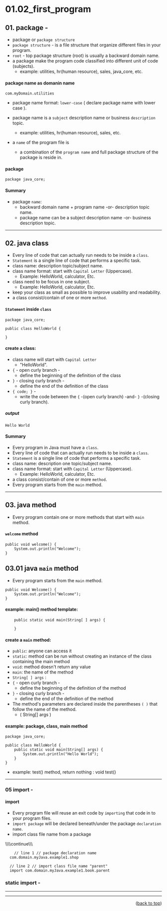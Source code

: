 <a name="topage"></a>

# 01.02_first_program

## 01. package -

*  package or `package structure`
* `package structure` - is a file structure that organize different files in your program.
* `root` - top package structure (root) is usually a backward domain name.
* a package make the program code classified into different unit of code (subjects).
   * example: utilities, hr(human resource), sales, java_core, etc.

#### package name as domanin name

```
com.myDomain.utilities
```

* package name format: `lower-case`
  ( declare package name with lower case ).

* package name is a `subject` description name or business `description` topic.
   * example: utilities, hr(human resource), sales, etc.

* a `name` of the program file is
   * a combination of the `program name` and full package structure of the package is reside in.

#### package

```
package java_core;
```

#### Summary
* package `name`: 
   * backward domain name + program name -or- description topic name.
   * package name can be a subject description name -or- business description topic.

----------------------

## 02. java class

* Every line of code that can actually run needs to be inside a `class`.
* `Statement` is a single line of code that performs a specific task.
* class name: description topic/subject name.
* class name format: start with `Capital Letter` (Uppercase).
   * Example: HelloWorld, calculator, Etc.
* class need to be focus in one subject.
   * Example: HelloWorld, calculator, Etc.
* keep your class as small as possible to improve usability and readability.
* a class consist/contain of one or more `method`.

#### `Statement` inside `class`

```
package java_core;

public class HelloWorld {

}
```

#### create a class:
   * class name will start with `Capital Letter`
      * "HelloWorld".
   * `{` - open curly branch -
      * define the beginning of the definition of the class 
   * `}` - closing curly branch -
      * define the end of the definition of the class
   * `{ code; }` -
      * write the code between the `{` -(open curly branch) -and- `}` -(closing curly branch).

##### output

```
Hello World
```

#### Summary
* Every program in Java must have a `class`.
* Every line of code that can actually run needs to be inside a `class`.
* `Statement` is a single line of code that performs a specific task.
* class name: description one topic/subject name.
* class name format: start with `Capital Letter` (Uppercase).
   * Example: HelloWorld, calculator, Etc.
* a class consist/contain of one or more `method`.
* Every program starts from the `main` method.

----------------------

## 03. java method

* Every program contain one or more methods that start with `main` method.

#### `welcome` method

```
public void welcome() {
	System.out.println("Welcome");
}
```

## 03.01 java `main` method

* Every program starts from the `main` method.

```
public void Welcome() {
	System.out.println("Welcome");
}
```

#### example: main() method template:

```
    public static void main(String[ ] args) {

    }
```

#### create a `main` method:

* `public`: anyone can access it
* `static`: method can be run without creating an instance of the class containing the main method
* `void`: method doesn't return any value
* `main`: the name of the method
* `String[ ] args` :
* `{` - open curly branch -
   * define the beginning of the definition of the method 
* `}` - closing curly branch -
   * define the end of the definition of the method
* The method's parameters are declared inside the parentheses `( )` that follow the name of the method.
   *  ( String[] args )

#### example: package, class, main method

```
package java_core;

public class HelloWorld {
	public static void main(String[] args) {
		System.out.println("Hello World");
	}
}
```

* example: test() method, return nothing :
 void test()
 
----------------------

### 05 import -

#### import 
* Every program file will reuse an exit code by `importing` that code in to your program files.
* `import package` will be declared beneath/under the package `declaration name`.
*  import class file name from a package

\\\\\\\continue\\\\\

```
	// line 1 // package declaration name
  com.domain.myJava.example1.shop
    
  // line 2 // import class file name "parent" 
  import com.domain.myJava.example1.book.parent 
```

### static import - 


---------------------- 




----------------------
  
<p align="right">(<a href="#topage">back to top</a>)</p>
<br/>
<br/>
